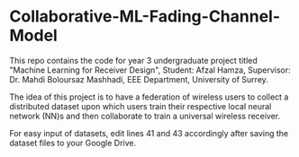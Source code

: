 # Collaborative-ML-Fading-Channel-Model
This repo contains the code for year 3 undergraduate project titled "Machine Learning for Receiver Design", Student: Afzal Hamza, Supervisor: Dr. Mahdi Boloursaz Mashhadi, EEE Department, University of Surrey.

The idea of this project is to have a federation of wireless users to collect a distributed dataset upon which users train their respective local neural network (NN)s and then collaborate to train a universal wireless receiver.

For easy input of datasets, edit lines 41 and 43 accordingly after saving the dataset files to your Google Drive. 
